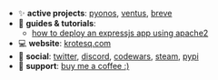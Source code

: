 <!--- - ⚡ **languages**: python, powershell, javascript, html, css
- 📦 **frameworks & libraries**: express, react
- 🍀 **interested in**: electron, nest, dart/flutter, go (full [bucketlist](https://github.com/aaronlyy/bucketlist)) --->
- ✨ **active projects**: [pyonos](https://github.com/aaronlyy/pyonos), [ventus](https://github.com/aaronlyy/ventus), [breve](https://github.com/krotesq/breve)
- 🔨 **guides & tutorials**:
  - [how to deploy an expressjs app using apache2](https://github.com/aaronlyy/how-to-deploy-expressjs-with-apache2)
- 💻 **website**: [krotesq.com](https://krotesq.com)
- 🥑 **social**: [twitter](https://twitter.com/levizepam), [discord](https://discord.gg/ZVuh34ttRN), [codewars](https://www.codewars.com/users/aaronlyy), [steam](https://steamcommunity.com/id/speedkonsum), [pypi](https://pypi.org/user/aaronlyy/)
- 🙏 **support**: [buy me a coffee :)](https://www.buymeacoffee.com/aaronlyy)
